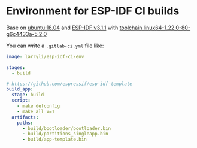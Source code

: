 # Environment for ESP-IDF CI builds

Base on [ubuntu:18.04](https://hub.docker.com/_/ubuntu)
and [ESP-IDF v3.1.1](https://docs.espressif.com/projects/esp-idf/en/stable/get-started/index.html#get-esp-idf)
with [toolchain linux64-1.22.0-80-g6c4433a-5.2.0](https://docs.espressif.com/projects/esp-idf/en/v3.1.1/get-started/linux-setup.html) 

You can write a `.gitlab-ci.yml` file like:

```yaml
image: larryli/esp-idf-ci-env

stages:
  - build

# https://github.com/espressif/esp-idf-template
build_app:
  stage: build
  script:
    - make defconfig
    - make all V=1
  artifacts:
    paths:
      - build/bootloader/bootloader.bin
      - build/partitions_singleapp.bin
      - build/app-template.bin
```
